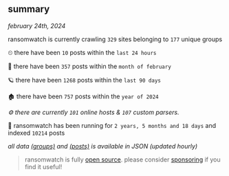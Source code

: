 
## summary
_february 24th, 2024_

ransomwatch is currently crawling `329` sites belonging to `177` unique groups

⏲ there have been `10` posts within the `last 24 hours`

🦈 there have been `357` posts within the `month of february`

🪐 there have been `1268` posts within the `last 90 days`

🏚 there have been `757` posts within the `year of 2024`

_⚙️ there are currently `101` online hosts & `107` custom parsers._

🦕 ransomwatch has been running for `2 years, 5 months and 18 days` and indexed `10214` posts

_all data  [(groups)](http://ransomwhat.telemetry.ltd/groups) and [(posts)](http://ransomwhat.telemetry.ltd/posts) is available in JSON (updated hourly)_

> ransomwatch is fully [open source](https://github.com/joshhighet/ransomwatch#ransomwatch--). please consider [sponsoring](https://github.com/sponsors/joshhighet) if you find it useful!
